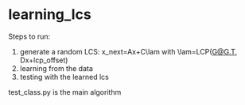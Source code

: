 # learning_lcs
Steps to run:

1. generate a random LCS: x_next=Ax+C\lam with \lam=LCP(G@G.T, Dx+lcp_offset)
2. learning from the data
3. testing with the learned lcs

test_class.py is the main algorithm
